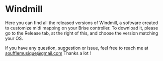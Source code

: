 # Windmill
Here you can find all the released versions of Windmill, a software created to customize midi mapping on your Brise controller. To download it, please go to the Release tab, at the right of this, and choose the version matching your OS.

If you have any question, suggestion or issue, feel free to reach me at soufflemusique@gmail.com
Thanks a lot !
